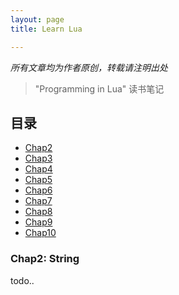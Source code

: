 ```yaml
---
layout: page
title: Learn Lua

---
```


<em> 所有文章均为作者原创，转载请注明出处 </em>

> "Programming in Lua" 读书笔记


<h2> 目录 </h2>

- [Chap2](#2)
- [Chap3](#3)
- [Chap4](#4)
- [Chap5](#5)
- [Chap6](#6)
- [Chap7](#7)
- [Chap8](#8)
- [Chap9](#9)
- [Chap10](#10)

<h3 id="2"> Chap2: String </h3>


todo..




